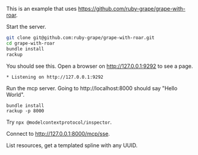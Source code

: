 This is an example that uses https://github.com/ruby-grape/grape-with-roar.

Start the server.

```bash
git clone git@github.com:ruby-grape/grape-with-roar.git
cd grape-with-roar
bundle install
rackup
```

You should see this. Open a browser on http://127.0.0.1:9292 to see a page.

```
* Listening on http://127.0.0.1:9292
```

Run the mcp server. Going to http://localhost:8000 should say "Hello World".

```
bundle install
rackup -p 8000
```

Try `npx @modelcontextprotocol/inspector`.

Connect to http://127.0.0.1:8000/mcp/sse.

List resources, get a templated spline with any UUID.


